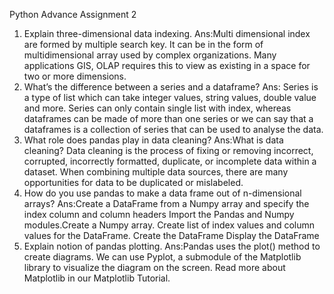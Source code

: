 Python Advance Assignment 2
1. Explain three-dimensional data indexing.
Ans:Multi dimensional index are formed by multiple search key. It can be in the form of multidimensional array used by complex organizations. Many applications GIS, OLAP requires this to view as existing in a space for two or more dimensions.
2. What’s the difference between a series and a dataframe?
Ans: Series is a type of list which can take integer values, string values, double value and more. Series can only contain single list with index, whereas dataframes can be made of more than one series or we can say that a dataframes is a collection of series that can be used to analyse the data.
3. What role does pandas play in data cleaning?
Ans:What is data cleaning? Data cleaning is the process of fixing or removing incorrect, corrupted, incorrectly formatted, duplicate, or incomplete data within a dataset. When combining multiple data sources, there are many opportunities for data to be duplicated or mislabeled.
4. How do you use pandas to make a data frame out of n-dimensional arrays?
Ans:Create a DataFrame from a Numpy array and specify the index column and column headers
Import the Pandas and Numpy modules.Create a Numpy array.
Create list of index values and column values for the DataFrame.
Create the DataFrame
Display the DataFrame
5. Explain notion of pandas plotting.
Ans:Pandas uses the plot() method to create diagrams. We can use Pyplot, a submodule of the Matplotlib library to visualize the diagram on the screen. Read more about Matplotlib in our Matplotlib Tutorial.

